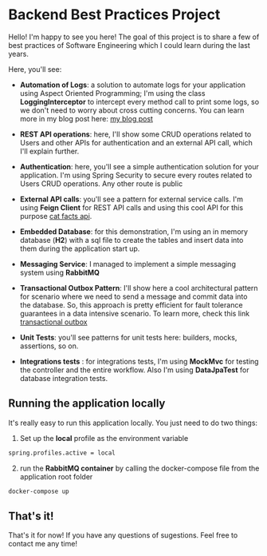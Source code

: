 # Backend Best Practices Project

Hello! I'm happy to see you here!
The goal of this project is to share a few of best practices of Software Engineering which I could learn during the last years.

Here, you'll see:

* **Automation of Logs**: a solution to automate logs for your application using Aspect Oriented Programming; I'm using the class **LoggingInterceptor** to intercept every method call to print some logs, so we don't need to worry about cross cutting concerns. You can learn more in my blog post here: [my blog post](https://dev.to/victormsti/padronizando-logs-de-uma-aplicacao-java-usando-spring-aop-12ic)

* **REST API operations**: here, I'll show some CRUD operations related to Users and other APIs for authentication and an external API call, which I'll explain further.

* **Authentication**: here, you'll see a simple authentication solution for your application. I'm using Spring Security to secure every routes related to Users CRUD operations. Any other route is public

* **External API calls**: you'll see a pattern for external service calls. I'm using **Feign Client** for REST API calls and using this cool API for this purpose [cat facts api](https://alexwohlbruck.github.io/cat-facts/docs/).

* **Embedded Database**: for this demonstration, I'm using an in memory database (**H2**) with a sql file to create the tables and insert data into them during the application start up.

* **Messaging Service**: I managed to implement a simple messaging system using **RabbitMQ**

* **Transactional Outbox Pattern**: I'll show here a cool architectural pattern for scenario where we need to send a message and commit data into the database. So, this approach is pretty efficient for fault tolerance guarantees in a data intensive scenario. To learn more, check this link [transactional outbox](https://microservices.io/patterns/data/transactional-outbox.html) 

* **Unit Tests**: you'll see patterns for unit tests here: builders, mocks, assertions, so on.

* **Integrations tests** : for integrations tests, I'm using **MockMvc** for testing the controller and the entire workflow. Also I'm using **DataJpaTest** for database integration tests.


## Running the application locally

It's really easy to run this application locally. You just need to do two things:

1. Set up the **local** profile as the environment variable 

```bash
spring.profiles.active = local
```

2. run the **RabbitMQ container** by calling the docker-compose file from the application root folder

```bash
docker-compose up
```

## That's it!

That's it for now! If you have any questions of sugestions. Feel free to contact me any time!
